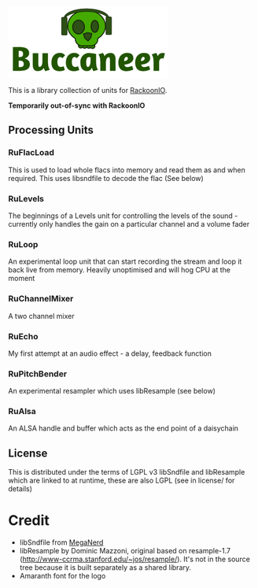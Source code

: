 ![](assets/buccaneer.png?raw=true)

This is a library collection of units for [RackoonIO](http://www.github.com/carrotsrc/rackoonIO/).

**Temporarily out-of-sync with RackoonIO**

## Processing Units

### RuFlacLoad
This is used to load whole flacs into memory and read them as and when required. This uses libsndfile to decode the flac (See below)

### RuLevels
The beginnings of a Levels unit for controlling the levels of the sound - currently only handles the gain on a particular channel and a volume fader

### RuLoop
An experimental loop unit that can start recording the stream and loop it back live from memory. Heavily unoptimised and will hog CPU at the moment

### RuChannelMixer
A two channel mixer

### RuEcho
My first attempt at an audio effect - a delay, feedback function

### RuPitchBender
An experimental resampler which uses libResample (see below)

### RuAlsa
An ALSA handle and buffer which acts as the end point of a daisychain

## License

This is distributed under the terms of LGPL v3
libSndfile and libResample which are linked to at runtime, these are also LGPL (see in license/ for details)

# Credit

- libSndfile from [MegaNerd](http://www.mega-nerd.com/libsndfile/)
- libResample by Dominic Mazzoni, original based on resample-1.7 (http://www-ccrma.stanford.edu/~jos/resample/). It's not in the source tree because it is built separately as a shared library.
- Amaranth font for the logo
